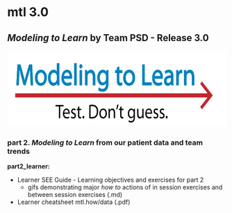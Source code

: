 # mtl 3.0

## *Modeling to Learn* by Team PSD - Release 3.0

<img src = "https://github.com/lzim/teampsd/blob/master/resources/logos/mtl_testdontguess_sm.png"
     height = "175" width = "650">

### part 2. *Modeling to Learn* from our **patient data** and **team trends**

**part2_learner:**

- Learner SEE Guide - Learning objectives and exercises for part 2
  - gifs demonstrating major *how to* actions of in session exercises and between session exercises (.md)
- Learner cheatsheet mtl.how/data (.pdf)
